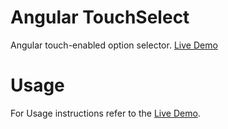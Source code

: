 # Angular TouchSelect
Angular touch-enabled option selector. [Live Demo](http://kzf.github.io/AngularTouchSelector)

# Usage
For Usage instructions refer to the [Live Demo](http://kzf.github.io/AngularTouchSelector).
